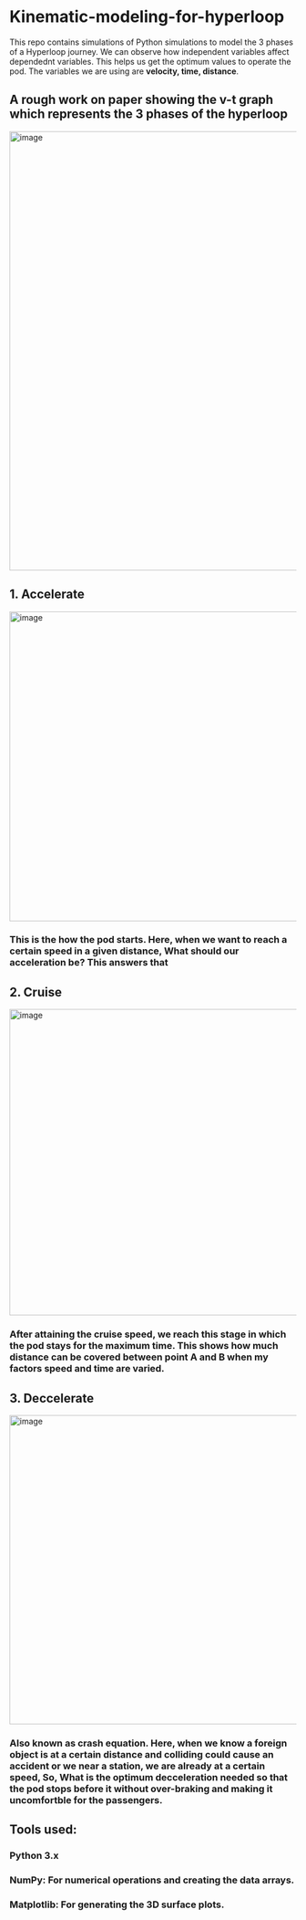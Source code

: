 # Kinematic-modeling-for-hyperloop

This repo contains simulations of Python simulations to model the 3 phases of a Hyperloop journey. We can observe how independent variables affect dependednt variables. This helps us get the optimum values to operate the pod.
The variables we are using are **velocity, time, distance**.

## A rough work on paper showing the v-t graph which represents the 3 phases of the hyperloop

 <img width="1718" height="770" alt="image" src="https://github.com/user-attachments/assets/d08ea5e5-9e3e-4371-9221-39401ac4f270" />


## 1. Accelerate 

  <img width="637" height="543" alt="image" src="https://github.com/user-attachments/assets/c9b3031c-8513-405c-8291-01261c5c4cc7" />

### This is the how the pod starts. Here, when we want to reach a certain speed in a given distance, **What** should our acceleration be? This answers that


## 2. Cruise

<img width="635" height="537" alt="image" src="https://github.com/user-attachments/assets/7353562f-b9d8-4c04-8828-d591ed7400a9" />

### After attaining the cruise speed, we reach this stage in which the pod stays for the maximum time. This shows **how** much distance can be covered between point A and B when my factors speed and time are varied.


## 3. Deccelerate

<img width="634" height="542" alt="image" src="https://github.com/user-attachments/assets/0b7c36f5-6590-4445-8e17-b0b869df8b8d" />

### Also known as crash equation. Here, when we know a foreign object is at a certain distance and colliding could cause an accident or we near a station, we are already at a certain speed, So, **What** is the optimum decceleration needed so that the pod stops before it without over-braking and making it uncomfortble for the passengers.

## Tools used:

### **Python 3.x**
### **NumPy**: For numerical operations and creating the data arrays.
### **Matplotlib**: For generating the 3D surface plots.
